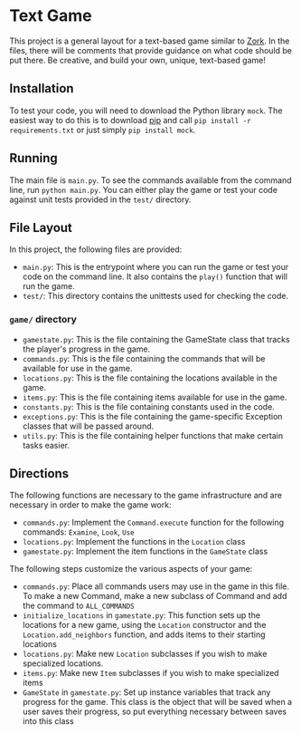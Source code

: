 Text Game
=========

This project is a general layout for a text-based game similar to [Zork](http://textadventures.co.uk/games/view/5zyoqrsugeopel3ffhz_vq/zork). In the files, there will be comments that provide guidance on what code should be put there. Be creative, and build your own, unique, text-based game!

Installation
------------

To test your code, you will need to download the Python library `mock`. The easiest way to do this is to download [pip](https://pip.pypa.io/en/stable/installing.html) and call `pip install -r requirements.txt` or just simply `pip install mock`.

Running
-------

The main file is `main.py`. To see the commands available from the command line, run `python main.py`. You can either play the game or test your code against unit tests provided in the `test/` directory.

File Layout
-----------

In this project, the following files are provided:

- `main.py`: This is the entrypoint where you can run the game or test your code on the command line. It also contains the `play()` function that will run the game.
- `test/`: This directory contains the unittests used for checking the code.

### `game/` directory

- `gamestate.py`: This is the file containing the GameState class that tracks the player's progress in the game.
- `commands.py`: This is the file containing the commands that will be available for use in the game.
- `locations.py`: This is the file containing the locations available in the game.
- `items.py`: This is the file containing items available for use in the game.
- `constants.py`: This is the file containing constants used in the code.
- `exceptions.py`: This is the file containing the game-specific Exception classes that will be passed around.
- `utils.py`: This is the file containing helper functions that make certain tasks easier.

Directions
----------

The following functions are necessary to the game infrastructure and are necessary in order to make the game work:

- `commands.py`: Implement the `Command.execute` function for the following commands: `Examine`, `Look`, `Use`
- `locations.py`: Implement the functions in the `Location` class
- `gamestate.py`: Implement the item functions in the `GameState` class

The following steps customize the various aspects of your game:

- `commands.py`: Place all commands users may use in the game in this file. To make a new Command, make a new subclass of Command and add the command to `ALL_COMMANDS`
- `initialize_locations` in `gamestate.py`: This function sets up the locations for a new game, using the `Location` constructor and the `Location.add_neighbors` function, and adds items to their starting locations
- `locations.py`: Make new `Location` subclasses if you wish to make specialized locations.
- `items.py`: Make new `Item` subclasses if you wish to make specialized items
- `GameState` in `gamestate.py`: Set up instance variables that track any progress for the game. This class is the object that will be saved when a user saves their progress, so put everything necessary between saves into this class
